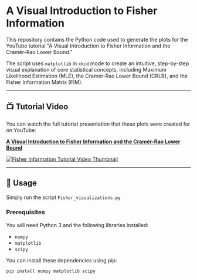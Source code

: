 # A Visual Introduction to Fisher Information

This repository contains the Python code used to generate the plots for the YouTube tutorial "A Visual Introduction to Fisher Information and the Cramér-Rao Lower Bound."

The script uses `matplotlib` in `xkcd` mode to create an intuitive, step-by-step visual explanation of core statistical concepts, including Maximum Likelihood Estimation (MLE), the Cramér-Rao Lower Bound (CRLB), and the Fisher Information Matrix (FIM).

---

## 📺 Tutorial Video

You can watch the full tutorial presentation that these plots were created for on YouTube:

[**A Visual Introduction to Fisher Information and the Cramér-Rao Lower Bound**](https://youtu.be/kP7mXLzVjck)

[![Fisher Information Tutorial Video Thumbnail](https://i.imgur.com/gYx1G2y.png)](https://youtu.be/kP7mXLzVjck)

---

## 🚀 Usage

Simply run the script `Fisher_visualizations.py`

### Prerequisites

You will need Python 3 and the following libraries installed:
* `numpy`
* `matplotlib`
* `scipy`

You can install these dependencies using pip:
```bash
pip install numpy matplotlib scipy
